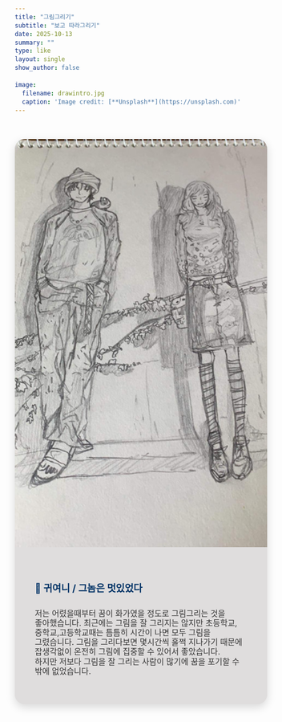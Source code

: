 ```yaml
---
title: "그림그리기"
subtitle: "보고 따라그리기"
date: 2025-10-13
summary: ""
type: like
layout: single
show_author: false

image:
  filename: drawintro.jpg
  caption: 'Image credit: [**Unsplash**](https://unsplash.com)'
---
```


<div style="
  display: flex; 
  align-items: stretch; 
  justify-content: center; 
  flex-wrap: wrap; 
  background: #dfddddff;; 
  border-radius: 20px; 
  overflow: hidden; 
  box-shadow: 0 6px 18px rgba(0,0,0,0.15);
  max-width: 1100px;
  margin: 50px auto;
  transition: transform 0.3s ease, box-shadow 0.3s ease;
">
  
  <div style="flex: 1 1 50%; min-width: 350px; overflow: hidden;">
    <img src="drawing.jpg" alt="그림" 
         style="width: 100%; height: 100%; object-fit: cover; transition: transform 0.4s ease;">
  </div>

  <div style="flex: 1 1 50%; padding: 40px; background-color: #dfddddff; display: flex; flex-direction: column; justify-content: center;">
    <h2 style="font-size: 1.2rem; color: #003366; margin-bottom: 12px;">🎨 귀여니 / 그놈은 멋있었다</h2>
    <p style="font-size: 1rem; color: #333; line-height: 1.2;  word-break: keep-all; hyphens: auto;">
      저는 어렸을때부터 꿈이 화가였을 정도로 그림그리는 것을 좋아했습니다. 
      최근에는 그림을 잘 그리지는 않지만 초등학교,중학교,고등학교때는 틈틈히 시간이 나면 모두 그림을 그렸습니다. 그림을 그리다보면 몇시간씩 훌쩍 지나가기 때문에 잡생각없이 온전히 그림에 집중할 수 있어서 좋았습니다.<br>
      하지만 저보다 그림을 잘 그리는 사람이 많기에 꿈을 포기할 수 밖에 없었습니다.
    </p>
  </div>

</div>

<!-- Hover 효과 -->
<style>
  div[style*="max-width: 1100px;"]:hover {
    transform: translateY(-8px);
    box-shadow: 0 12px 28px rgba(0,0,0,0.2);
  }
  div[style*="max-width: 1100px;"]:hover img {
    transform: scale(1.05);
  }
</style>


